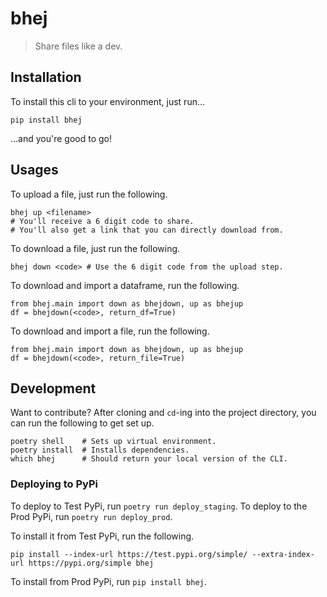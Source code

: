 # bhej

> Share files like a dev.

## Installation

To install this cli to your environment, just run...

```[bash]
pip install bhej
```

...and you're good to go!

## Usages

To upload a file, just run the following.

```[bash]
bhej up <filename>
# You'll receive a 6 digit code to share.
# You'll also get a link that you can directly download from.
```

To download a file, just run the following.

```[bash]
bhej down <code> # Use the 6 digit code from the upload step.
```

To download and import a dataframe, run the following.

```
from bhej.main import down as bhejdown, up as bhejup
df = bhejdown(<code>, return_df=True)
```

To download and import a file, run the following.

```
from bhej.main import down as bhejdown, up as bhejup
df = bhejdown(<code>, return_file=True)
```

## Development

Want to contribute? After cloning and `cd`-ing into the project directory,
you can run the following to get set up.

```[bash]
poetry shell    # Sets up virtual environment.
poetry install  # Installs dependencies.
which bhej      # Should return your local version of the CLI.
```

### Deploying to PyPi

To deploy to Test PyPi, run `poetry run deploy_staging`. To deploy to the Prod PyPi, run `poetry run deploy_prod`.

To install it from Test PyPi, run the following.

```[bash]
pip install --index-url https://test.pypi.org/simple/ --extra-index-url https://pypi.org/simple bhej
```

To install from Prod PyPi, run `pip install bhej`.

